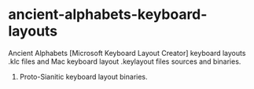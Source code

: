 # ancient-alphabets-keyboard-layouts

Ancient Alphabets [Microsoft Keyboard Layout Creator] keyboard layouts .klc files and Mac keyboard layout .keylayout files sources and binaries.

1. Proto-Sianitic keyboard layout binaries. 
